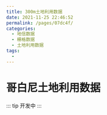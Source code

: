```yaml
---
title: 300m土地利用数据
date: 2021-11-25 22:46:52
permalink: /pages/07dc4f/
categories:
  - 地信数据
  - 栅格数据
  - 土地利用数据
tags:
  - 
---
```

# 哥白尼土地利用数据

::: tip
开发中
:::

